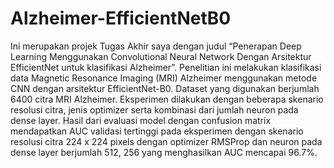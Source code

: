 # Alzheimer-EfficientNetB0
Ini merupakan projek Tugas Akhir saya dengan judul “Penerapan Deep Learning Menggunakan Convolutional Neural Network Dengan Arsitektur EfficientNet untuk klasifikasi Alzheimer”. Penelitian ini melakukan klasifikasi data Magnetic Resonance Imaging (MRI) Alzheimer menggunakan metode CNN dengan arsitektur EfficientNet-B0. Dataset yang digunakan berjumlah 6400 citra MRI Alzheimer. Eksperimen dilakukan dengan beberapa skenario resolusi citra, jenis optimizer serta kombinasi dari jumlah neuron pada dense layer. Hasil dari evaluasi model dengan confusion matrix mendapatkan AUC validasi tertinggi pada eksperimen dengan skenario resolusi citra 224 x 224 pixels dengan optimizer RMSProp dan neuron pada dense layer berjumlah 512, 256 yang menghasilkan AUC mencapai 96.7%.
